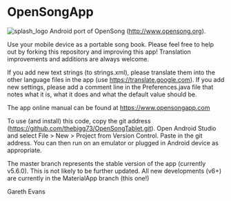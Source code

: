# OpenSongApp
![splash_logo](https://user-images.githubusercontent.com/7831274/205077524-2b0f7c42-de5c-432f-aa59-8e73746b2f96.png)
Android port of OpenSong (http://www.opensong.org).

Use your mobile device as a portable song book.  Please feel free to help out by forking this repository and improving this app!  Translation improvements and additions are always welcome.

If you add new text strings (to strings.xml), please translate them into the other language files in the app (use https://translate.google.com). If you add new settings, please add a comment line in the Preferences.java file that notes what it is, what it does and what the default value should be.

The app online manual can be found at https://www.opensongapp.com

To use (and install) this code, copy the git address (https://github.com/thebigg73/OpenSongTablet.git). Open Android Studio and select File > New > Project from Version Control. Paste in the git address. You can then run on an emulator or plugged in Android device as appropriate.

The master branch represents the stable version of the app (currently v5.6.0). This is not likely to be further updated. All new developments (v6+) are currently in the MaterialApp branch (this one!)

Gareth Evans
